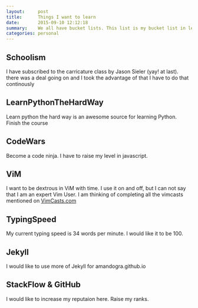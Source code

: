 ```yaml
---
layout:     post
title:      Things I want to learn
date:       2015-09-10 12:12:18
summary:    We all have bucket lists. This list is my bucket list in learning category. There are few things which I have started learning this year. This post is the initial step towards the progress.
categories: personal
---
```



Schoolism
---------
I have subscribed to the carricature class by Jason Sieler (yay! at last). there was a deal going on and I took the advantage of that
I have to do that continously


LearnPythonTheHardWay
--------------------
Learn python the hard way is an awesome source for learning Python. Finish the course


CodeWars
--------
Become a code ninja. I have to raise my level in javascript.


ViM
---
I want to be dextrous in ViM with time. I use it on and off, but I can not say that I am an expert Vim User.
I am thinking of completing all the vimcasts mentioned on [VimCasts.com](http://vimcasts.org/)


TypingSpeed
----------
My current typing speed is 34 words per minute. I would like it to be 100.


Jekyll
------
I would like to use more of Jekyll for amandogra.github.io


StackFlow & GitHub
------------------
I would like to increase my reputaion here. Raise my ranks.
